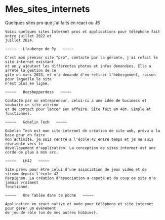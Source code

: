 # Mes_sites_internets
Quelques sites pro que j'ai faits en react ou JS
~~~~~~~~~~~~~~~~~~~~~~~~~~~~~~~~~~~~~~~~~~~~~~~
Voici quelques sites Internet pros et applications pour téléphone fait entre juillet 2022 et
juillet 2024.

~~~~~   L'auberge de Py   ~~~~~

C'est mon premier site "pro", contacte par la gérante, j'ai refait le site internet existant
et en y ajoutant les différentes photos et infos demandées. Elle a arrêté la gestion de ce
gite en mars 2023, et m'a demande d'en retirer l'hébergement, raison pour laquelle le site
n'est plus en ligne.

~~~~~   Beeshepperdess   ~~~~~

Contacté par un entrepreneur, celui-ci a une idée de business et souhaite un site vitrine
et de contact pour lancer son affaire. Site fait en 48h. Simple et fonctionnel.

~~~~~   Gobelin Tech   ~~~~~

Gobelin Tech est mon site internet de création de site web, prévu a la base pour en faire
mon activité, je suis rentré a l'école 42 entre temps et je me suis réorienté vers le
devellopement d'application. La conception de sites internet est une corde de plus à mon arc.

~~~~~   LH42   ~~~~~

Site prévu pour être celui d'une association de jeux vidéo et de stream depuis l'école 42
Perpignan. La création d'association a capoté et du coup ce site n'a jamais vraiment
fonctionné.

~~~~~   Une Tablée dans ta poche   ~~~~~

Application en react native et node pour téléphone et site internet pour gérer un événement
de jeu de rôle (un de mes autres hobbies).
